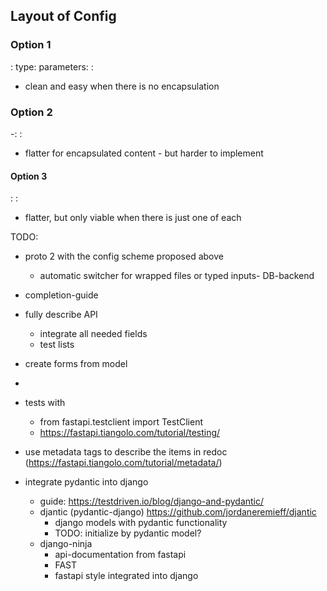 ## Layout of Config

### Option 1

<name>:
    type: <type>
    parameters:
        <param1>: <value1>

- clean and easy when there is no encapsulation

### Option 2

<name>-<type>:
    <param1>: <value1>

- flatter for encapsulated content - but harder to implement

#### Option 3

<type>:
    <param1>: <value1>

- flatter, but only viable when there is just one of each


TODO:

- proto 2 with the config scheme proposed above
  - automatic switcher for wrapped files or typed inputs- DB-backend
- completion-guide
- fully describe API
  - integrate all needed fields
  - test lists

- create forms from model
- 

- tests with
  - from fastapi.testclient import TestClient
  - https://fastapi.tiangolo.com/tutorial/testing/
- use metadata tags to describe the items in redoc (https://fastapi.tiangolo.com/tutorial/metadata/)

- integrate pydantic into django
  - guide: https://testdriven.io/blog/django-and-pydantic/
  - djantic (pydantic-django) https://github.com/jordaneremieff/djantic
    - django models with pydantic functionality
    - TODO: initialize by pydantic model?
  - django-ninja
    - api-documentation from fastapi
    - FAST
    - fastapi style integrated into django
